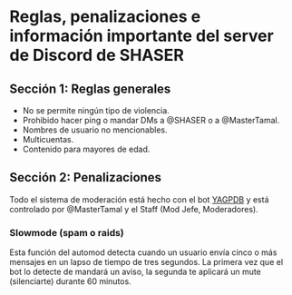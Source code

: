 # Reglas, penalizaciones e información importante del server de Discord de SHASER

## Sección 1: Reglas generales

+ No se permite ningún tipo de violencia.
+ Prohibido hacer ping o mandar DMs a @SHASER o a @MasterTamal.
+ Nombres de usuario no mencionables.
+ Multicuentas.
+ Contenido para mayores de edad.

## Sección 2: Penalizaciones

Todo el sistema de moderación está hecho con el bot [YAGPDB](https://yagpdb.xyz/) y está controlado por @MasterTamal y el Staff (Mod Jefe, Moderadores).

### Slowmode (spam o raids)
Esta función del automod detecta cuando un usuario envía cinco o más mensajes en un lapso de tiempo de tres segundos. La primera vez que el bot lo detecte de mandará un aviso, la segunda te aplicará un mute (silenciarte) durante 60 minutos.
